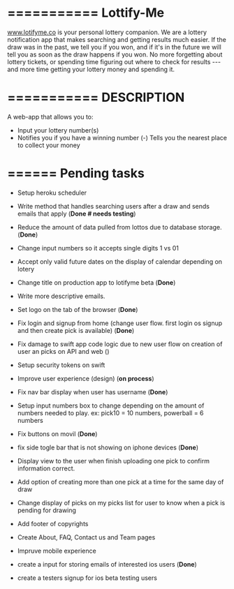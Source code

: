 
===========
Lottify-Me
===========

www.lotifyme.co is your personal lottery companion.   We are a lottery notification app that makes searching and getting results much easier. If the draw was in the past, we tell you if you won, and if it's in the future we will tell you as soon as the draw happens if you won.  No more forgetting about lottery tickets, or spending time figuring out where to check for results --- and more time getting your lottery money and spending it.

===========
DESCRIPTION
===========

A web-app that allows you to:

 -  Input your lottery number(s)
 -  Notifies you if you have a winning number
(-) Tells you the nearest place to collect your money

======
Pending tasks
======

 -  Setup heroku scheduler

 -  Write method that handles searching users after a draw and sends emails that apply (**Done # needs testing**)

 -  Reduce the amount of data pulled from lottos due to database storage. (**Done**)

 -  Change input numbers so it accepts single digits 1 vs 01

 -  Accept only valid future dates on the display of calendar depending on lotery

 -  Change title on production app to lotifyme beta (**Done**)

 -  Write more descriptive emails.

 -  Set logo on the tab of the browser (**Done**)

 -  Fix login and signup from home (change user flow. first login os signup and then create pick is available) (**Done**) 
 -  Fix damage to swift app code logic due to new user flow on creation of user an picks on API and web ()

 -  Setup security tokens on swift

 -  Improve user experience (design) (**on process**)

 -  Fix nav bar display when user has username (**Done**)

 -  Setup input numbers box to change depending on the amount of numbers needed to play. ex: pick10 = 10 numbers, powerball = 6 numbers
 
 -  Fix buttons on movil (**Done**)
 
 - fix side togle bar that is not showing on iphone devices (**Done**) 
 
 - Display view to the user when finish uploading one pick to confirm information correct.
 
 - Add option of creating more than one pick at a time for the same day of draw
 
 - Change display of picks on my picks list for user to know when a pick is pending for drawing
 
 - Add footer of copyrights
 
 - Create About, FAQ, Contact us and Team pages 
 
 - Impruve mobile experience
 
 - create a input for storing emails of interested ios users (**Done**)
 - create a testers signup for ios beta testing users
